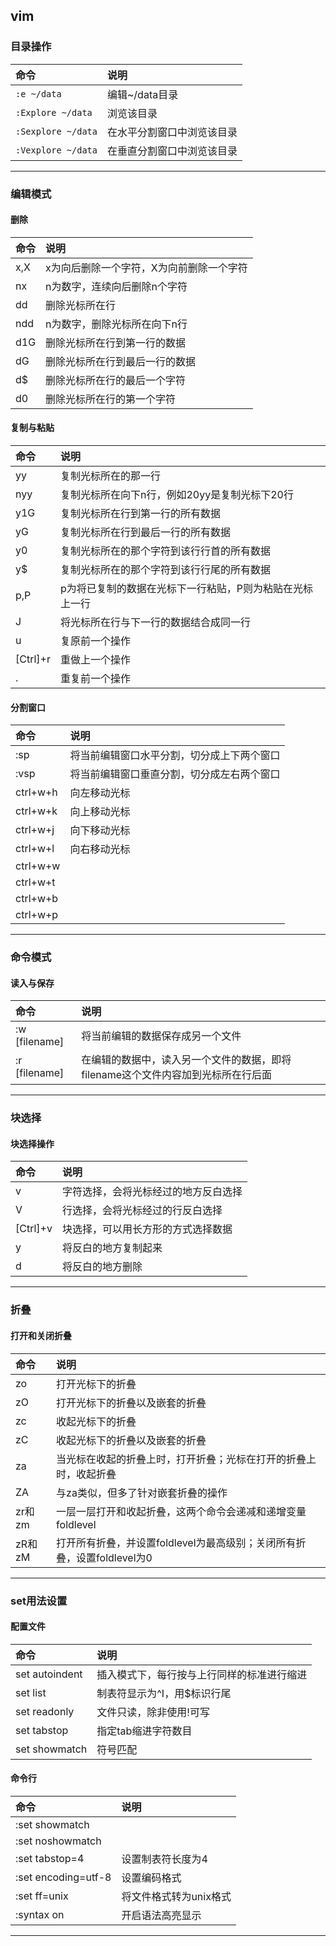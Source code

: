 ## vim

### 目录操作
命令|说明
:--|:--
`:e ~/data`|编辑~/data目录
`:Explore ~/data`|浏览该目录
`:Sexplore ~/data`|在水平分割窗口中浏览该目录
`:Vexplore ~/data`|在垂直分割窗口中浏览该目录

***

### 编辑模式
#### 删除
命令|说明
:--|:--
x,X|x为向后删除一个字符，X为向前删除一个字符
nx|n为数字，连续向后删除n个字符
dd|删除光标所在行
ndd|n为数字，删除光标所在向下n行
d1G|删除光标所在行到第一行的数据
dG|删除光标所在行到最后一行的数据
d$|删除光标所在行的最后一个字符
d0|删除光标所在行的第一个字符

#### 复制与粘贴
命令|说明
:--|:--
yy|复制光标所在的那一行
nyy|复制光标所在向下n行，例如20yy是复制光标下20行
y1G|复制光标所在行到第一行的所有数据
yG|复制光标所在行到最后一行的所有数据
y0|复制光标所在的那个字符到该行行首的所有数据
y$|复制光标所在的那个字符到该行行尾的所有数据
p,P|p为将已复制的数据在光标下一行粘贴，P则为粘贴在光标上一行
J|将光标所在行与下一行的数据结合成同一行
u|复原前一个操作
[Ctrl]+r|重做上一个操作
.|重复前一个操作

#### 分割窗口
命令|说明
:--|:--
:sp|将当前编辑窗口水平分割，切分成上下两个窗口
:vsp|将当前编辑窗口垂直分割，切分成左右两个窗口
ctrl+w+h|向左移动光标
ctrl+w+k|向上移动光标
ctrl+w+j|向下移动光标
ctrl+w+l|向右移动光标
ctrl+w+w|
ctrl+w+t|
ctrl+w+b|
ctrl+w+p|

***

### 命令模式
#### 读入与保存
命令|说明
:--|:--
:w [filename]|将当前编辑的数据保存成另一个文件
:r [filename]|在编辑的数据中，读入另一个文件的数据，即将filename这个文件内容加到光标所在行后面

***

### 块选择
#### 块选择操作
命令|说明
:--|:--
v|字符选择，会将光标经过的地方反白选择
V|行选择，会将光标经过的行反白选择
[Ctrl]+v|块选择，可以用长方形的方式选择数据
y|将反白的地方复制起来
d|将反白的地方删除

***

### 折叠
#### 打开和关闭折叠
命令|说明
:--|:--
zo|打开光标下的折叠
zO|打开光标下的折叠以及嵌套的折叠
zc|收起光标下的折叠
zC|收起光标下的折叠以及嵌套的折叠
za|当光标在收起的折叠上时，打开折叠；光标在打开的折叠上时，收起折叠
ZA|与za类似，但多了针对嵌套折叠的操作
zr和zm|一层一层打开和收起折叠，这两个命令会递减和递增变量foldlevel
zR和zM|打开所有折叠，并设置foldlevel为最高级别；关闭所有折叠，设置foldlevel为0

***

### set用法设置
#### 配置文件
命令|说明
:--|:--
set autoindent|插入模式下，每行按与上行同样的标准进行缩进
set list|制表符显示为^I，用$标识行尾
set readonly|文件只读，除非使用!可写
set tabstop|指定tab缩进字符数目
set showmatch|符号匹配

#### 命令行
命令|说明
:--|:--
:set showmatch|
:set noshowmatch|
:set tabstop=4|设置制表符长度为4
:set encoding=utf-8|设置编码格式
:set ff=unix|将文件格式转为unix格式
:syntax on|开启语法高亮显示

***
